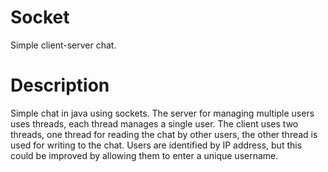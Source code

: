 # Socket
  Simple client-server chat.
# Description
Simple chat in java using sockets. The server for managing multiple users uses threads, each thread manages a single user. 
The client uses two threads, one thread for reading the chat by other users, the other thread is used for writing to the chat. 
Users are identified by IP address, but this could be improved by allowing them to enter a unique username.
